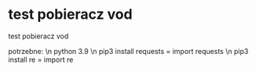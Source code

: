 # test pobieracz vod
test pobieracz vod

potrzebne:
 \n
  python 3.9
 \n
  pip3 install requests = import requests
 \n
  pip3 install re = import re

